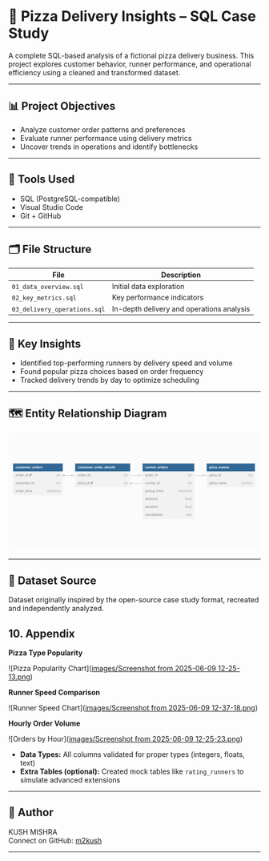# 🍕 Pizza Delivery Insights – SQL Case Study

A complete SQL-based analysis of a fictional pizza delivery business. This project explores customer behavior, runner performance, and operational efficiency using a cleaned and transformed dataset.

---

## 📊 Project Objectives
- Analyze customer order patterns and preferences
- Evaluate runner performance using delivery metrics
- Uncover trends in operations and identify bottlenecks

---

## 🧰 Tools Used
- SQL (PostgreSQL-compatible)
- Visual Studio Code
- Git + GitHub

---

## 🗂️ File Structure

| File | Description |
|------|-------------|
| `01_data_overview.sql` | Initial data exploration |
| `02_key_metrics.sql` | Key performance indicators |
| `03_delivery_operations.sql` | In-depth delivery and operations analysis |

---

## 🧠 Key Insights
- Identified top-performing runners by delivery speed and volume
- Found popular pizza choices based on order frequency
- Tracked delivery trends by day to optimize scheduling

---


## 🗺️ Entity Relationship Diagram

![ER Diagram](https://github.com/m2kush/pizza-delivery-insights/blob/main/Screenshot%20from%202025-06-09%2003-14-32.png)

---

## 📁 Dataset Source
Dataset originally inspired by the open-source case study format, recreated and independently analyzed.

## 10. Appendix

  **Pizza Type Popularity**
  
  ![Pizza Popularity Chart]([images/Screenshot from 2025-06-09 12-25-13.png](https://github.com/m2kush/pizza-delivery-insights/blob/main/images/Screenshot%20from%202025-06-09%2012-25-13.png))

  **Runner Speed Comparison**

  ![Runner Speed Chart]([images/Screenshot from 2025-06-09 12-37-18.png](https://github.com/m2kush/pizza-delivery-insights/blob/main/images/Screenshot%20from%202025-06-09%2012-37-18.png))

  **Hourly Order Volume**

  ![Orders by Hour]([images/Screenshot from 2025-06-09 12-25-23.png](https://github.com/m2kush/pizza-delivery-insights/blob/main/images/Screenshot%20from%202025-06-09%2012-25-23.png))

- **Data Types:** All columns validated for proper types (integers, floats, text)
- **Extra Tables (optional):** Created mock tables like `rating_runners` to simulate advanced extensions


---

## 🙋 Author
KUSH MISHRA  
Connect on GitHub: [m2kush](www.github.com/m2kush)

---


